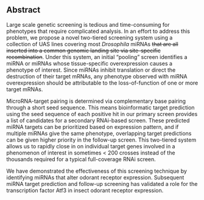 ## Abstract

Large scale genetic screening is tedious and time-consuming for phenotypes that require complicated analysis. In an effort to address this problem, we propose a novel two-tiered screening system using a collection of UAS lines covering most *Drosophila* miRNAs <strike>that are all inserted into a common genomic landing site via site-specific recombination</strike>. Under this system, an initial “pooling” screen identifies a miRNA or miRNAs whose tissue-specific overexpression causes a phenotype of interest. Since miRNAs inhibit translation or direct the destruction of their target mRNAs, any phenotype observed with miRNA overexpression should be attributable to the loss-of-function of one or more target mRNAs.

MicroRNA-target pairing is determined via complementary base pairing through a short seed sequence. This means bioinformatic target prediction using the seed sequence of each positive hit in our primary screen provides a list of candidates for a secondary RNAi-based screen. These predicted miRNA targets can be prioritized based on expression pattern, and if multiple miRNAs give the same phenotype, overlapping target predictions can be given higher priority in the follow-up screen. This two-tiered system allows us to rapidly close in on individual target genes involved in a phenomenon of interest in sometimes < 200 crosses instead of the thousands required for a typical full-coverage RNAi screen.

We have demonstrated the effectiveness of this screening technique by identifying miRNAs that alter odorant receptor expression. Subsequent miRNA target prediction and follow-up screening has validated a role for the transcription factor Atf3 in insect odorant receptor expression.